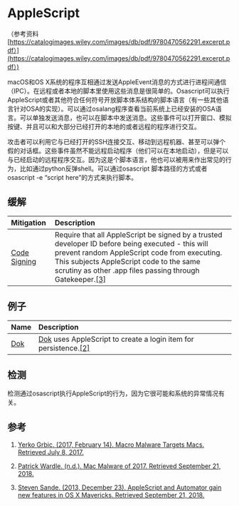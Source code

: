 # AppleScript

（参考资料 [https://catalogimages.wiley.com/images/db/pdf/9780470562291.excerpt.pdf）](https://catalogimages.wiley.com/images/db/pdf/9780470562291.excerpt.pdf）)

macOS和OS X系统的程序互相通过发送AppleEvent消息的方式进行进程间通信（IPC）。在远程或者本地的脚本里使用这些消息是很简单的。Osascript可以执行AppleScript或者其他符合任何符号开放脚本体系结构的脚本语言（有一些其他语言针对OSA的实现）。可以通过osalang程序查看当前系统上已经安装的OSA语言。可以单独发送消息，也可以在脚本中发送消息。这些事件可以打开窗口、模拟按键、并且可以和大部分已经打开的本地的或者远程的程序进行交互。

攻击者可以利用它与已经打开的SSH连接交互、移动到远程机器、甚至可以弹个假的对话框。这些事件虽然不能远程启动程序（他们可以在本地启动），但是可以与已经启动的远程程序交互。因为这是个脚本语言，他也可以被用来作出常见的行为，比如通过python反弹shell。可以通过osascript 脚本路径的方式或者osascript -e “script here”的方式来执行脚本。

## 缓解

| Mitigation | Description |
| :--- | :--- |
| [Code Signing](https://attack.mitre.org/mitigations/M1045) | Require that all AppleScript be signed by a trusted developer ID before being executed - this will prevent random AppleScript code from executing. This subjects AppleScript code to the same scrutiny as other .app files passing through Gatekeeper.[\[3\]](https://www.engadget.com/2013/10/23/applescript-and-automator-gain-new-features-in-os-x-mavericks/) |

## 例子

| Name | Description |
| :--- | :--- |
| [Dok](https://attack.mitre.org/software/S0281) | [Dok](https://attack.mitre.org/software/S0281) uses AppleScript to create a login item for persistence.[\[2\]](https://objective-see.com/blog/blog_0x25.html) |

## 检测

检测通过osascript执行AppleScript的行为，因为它很可能和系统的异常情况有关。

## 参考

1. [Yerko Grbic. \(2017, February 14\). Macro Malware Targets Macs. Retrieved July 8, 2017.](https://securingtomorrow.mcafee.com/mcafee-labs/macro-malware-targets-macs/)

2. [Patrick Wardle. \(n.d.\). Mac Malware of 2017. Retrieved September 21, 2018.](https://objective-see.com/blog/blog_0x25.html)
3. [Steven Sande. \(2013, December 23\). AppleScript and Automator gain new features in OS X Mavericks. Retrieved September 21, 2018.](https://www.engadget.com/2013/10/23/applescript-and-automator-gain-new-features-in-os-x-mavericks/)



